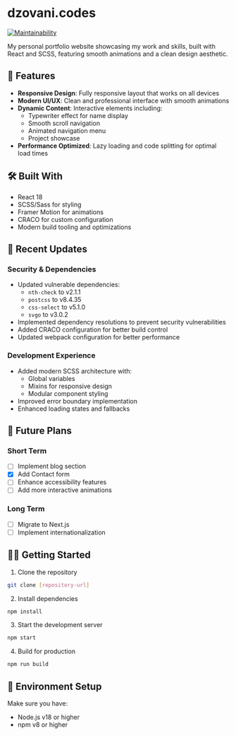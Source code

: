 # dzovani.codes 
[![Maintainability](https://api.codeclimate.com/v1/badges/ae22a44c51f9b0e982c7/maintainability)](https://codeclimate.com/github/General-Iroh32/dzovani.codes/maintainability)

My personal portfolio website showcasing my work and skills, built with React and SCSS, featuring smooth animations and a clean design aesthetic.

## 🚀 Features

- **Responsive Design**: Fully responsive layout that works on all devices
- **Modern UI/UX**: Clean and professional interface with smooth animations
- **Dynamic Content**: Interactive elements including:
  - Typewriter effect for name display
  - Smooth scroll navigation
  - Animated navigation menu
  - Project showcase
- **Performance Optimized**: Lazy loading and code splitting for optimal load times

## 🛠️ Built With

- React 18
- SCSS/Sass for styling
- Framer Motion for animations
- CRACO for custom configuration
- Modern build tooling and optimizations

## 🔧 Recent Updates

### Security & Dependencies
- Updated vulnerable dependencies:
  - `nth-check` to v2.1.1
  - `postcss` to v8.4.35
  - `css-select` to v5.1.0
  - `svgo` to v3.0.2
- Implemented dependency resolutions to prevent security vulnerabilities
- Added CRACO configuration for better build control
- Updated webpack configuration for better performance

### Development Experience
- Added modern SCSS architecture with:
  - Global variables
  - Mixins for responsive design
  - Modular component styling
- Improved error boundary implementation
- Enhanced loading states and fallbacks

## 🚧 Future Plans

### Short Term
- [ ] Implement blog section
- [X] Add Contact form
- [ ] Enhance accessibility features
- [ ] Add more interactive animations

### Long Term
- [ ] Migrate to Next.js
- [ ] Implement internationalization

## 🏃‍♂️ Getting Started

1. Clone the repository
```bash
git clone [repository-url]
```

2. Install dependencies
```bash
npm install
```

3. Start the development server
```bash
npm start
```

4. Build for production
```bash
npm run build
```

## 📝 Environment Setup

Make sure you have:
- Node.js v18 or higher
- npm v8 or higher

